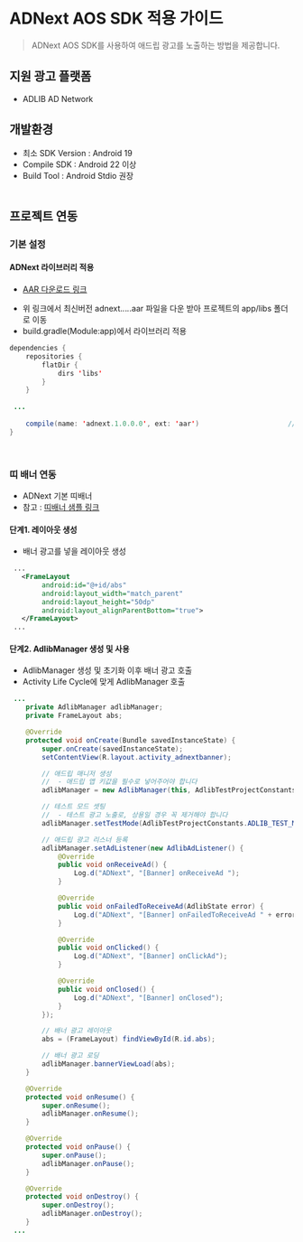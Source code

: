# ADNext AOS SDK 적용 가이드
> ADNext AOS SDK를 사용하여 애드립 광고를 노출하는 방법을 제공합니다.<br>


## 지원 광고 플랫폼
- ADLIB AD Network


## 개발환경
- 최소 SDK Version : Android 19
- Compile SDK : Android 22 이상
- Build Tool : Android Stdio 권장
<br><br>

## 프로젝트 연동

### 기본 설정

#### ADNext 라이브러리 적용
* [AAR 다운로드 링크](../AAR)
- 위 링크에서 최신버전 adnext.*.*.*.*.aar 파일을 다운 받아 프로젝트의 app/libs 폴더로 이동
- build.gradle(Module:app)에서 라이브러리 적용
```java
dependencies {
    repositories {
        flatDir {
            dirs 'libs'
        }
    }
    
 ...
 
    compile(name: 'adnext.1.0.0.0', ext: 'aar')                      // ADNext Library
}
```

<br>

### 띠 배너 연동

- ADNext 기본 띠배너
- 참고 : [띠배너 샘플 링크](./app/src/main/java/com/adnexttestproject/banner/README.md)

#### 단계1. 레이아웃 생성
- 배너 광고를 넣을 레이아웃 생성
```XML
 ...
   <FrameLayout
        android:id="@+id/abs"
        android:layout_width="match_parent"
        android:layout_height="50dp"
        android:layout_alignParentBottom="true">
   </FrameLayout>
 ...
```

#### 단계2. AdlibManager 생성 및 사용
- AdlibManager 생성 및 초기화 이후 배너 광고 호출
- Activity Life Cycle에 맞게 AdlibManager 호출

```java
 ...
    private AdlibManager adlibManager;                                            // 애드립 매니저
    private FrameLayout abs;                                                      // 배너 광고 레이아웃

    @Override
    protected void onCreate(Bundle savedInstanceState) {
        super.onCreate(savedInstanceState);
        setContentView(R.layout.activity_adnextbanner);

        // 애드립 매니저 생성
        //  - 애드립 앱 키값을 필수로 넣어주어야 합니다
        adlibManager = new AdlibManager(this, AdlibTestProjectConstants.ADLIB_API_KEY);

        // 테스트 모드 셋팅
        //  - 테스트 광고 노출로, 상용일 경우 꼭 제거해야 합니다
        adlibManager.setTestMode(AdlibTestProjectConstants.ADLIB_TEST_MODE);

        // 애드립 광고 리스너 등록
        adlibManager.setAdListener(new AdlibAdListener() {
            @Override
            public void onReceiveAd() {
                Log.d("ADNext", "[Banner] onReceiveAd ");
            }

            @Override
            public void onFailedToReceiveAd(AdlibState error) {
                Log.d("ADNext", "[Banner] onFailedToReceiveAd " + error.toString());
            }

            @Override
            public void onClicked() {
                Log.d("ADNext", "[Banner] onClickAd");
            }

            @Override
            public void onClosed() {
                Log.d("ADNext", "[Banner] onClosed");
            }
        });

        // 배너 광고 레이아웃
        abs = (FrameLayout) findViewById(R.id.abs);

        // 배너 광고 로딩
        adlibManager.bannerViewLoad(abs);
    }

    @Override
    protected void onResume() {
        super.onResume();
        adlibManager.onResume();
    }

    @Override
    protected void onPause() {
        super.onPause();
        adlibManager.onPause();
    }

    @Override
    protected void onDestroy() {
        super.onDestroy();
        adlibManager.onDestroy();
    }
 ...
```
